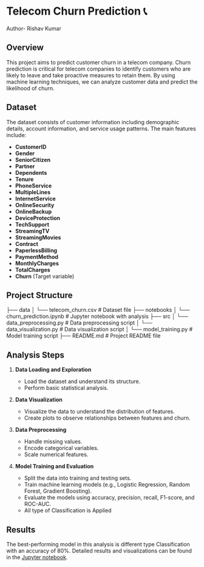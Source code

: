 # Telecom Churn Prediction 📞

Author- Rishav Kumar


## Overview

This project aims to predict customer churn in a telecom company. Churn prediction is critical for telecom companies to identify customers who are likely to leave and take proactive measures to retain them. By using machine learning techniques, we can analyze customer data and predict the likelihood of churn.

## Dataset

The dataset consists of customer information including demographic details, account information, and service usage patterns. The main features include:

- **CustomerID**
- **Gender**
- **SeniorCitizen**
- **Partner**
- **Dependents**
- **Tenure**
- **PhoneService**
- **MultipleLines**
- **InternetService**
- **OnlineSecurity**
- **OnlineBackup**
- **DeviceProtection**
- **TechSupport**
- **StreamingTV**
- **StreamingMovies**
- **Contract**
- **PaperlessBilling**
- **PaymentMethod**
- **MonthlyCharges**
- **TotalCharges**
- **Churn** (Target variable)

## Project Structure

├── data
│   └── telecom_churn.csv        # Dataset file
├── notebooks
│   └── churn_prediction.ipynb   # Jupyter notebook with analysis
├── src
│   └── data_preprocessing.py    # Data preprocessing script
│   └── data_visualization.py    # Data visualization script
│   └── model_training.py        # Model training script
├── README.md                    # Project README file


## Analysis Steps

1. **Data Loading and Exploration**
   - Load the dataset and understand its structure.
   - Perform basic statistical analysis.

2. **Data Visualization**
   - Visualize the data to understand the distribution of features.
   - Create plots to observe relationships between features and churn.

3. **Data Preprocessing**
   - Handle missing values.
   - Encode categorical variables.
   - Scale numerical features.

4. **Model Training and Evaluation**
   - Split the data into training and testing sets.
   - Train machine learning models (e.g., Logistic Regression, Random Forest, Gradient Boosting).
   - Evaluate the models using accuracy, precision, recall, F1-score, and ROC-AUC.
   - All type of Classification is Applied
  
  
## Results

The best-performing model in this analysis is different type Classification with an accuracy of 80%. Detailed results and visualizations can be found in the [Jupyter notebook](notebooks/churn_prediction.ipynb).
